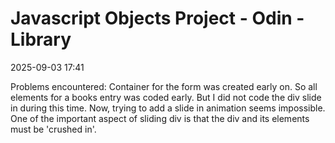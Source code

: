 # Javascript Objects Project - Odin - Library

2025-09-03 17:41

Problems encountered:
Container for the form was created early on. So all elements for a books entry
was coded early. But I did not code the div slide in during this time. Now, trying
to add a slide in animation seems impossible. One of the important aspect of
sliding div is that the div and its elements must be 'crushed in'.
